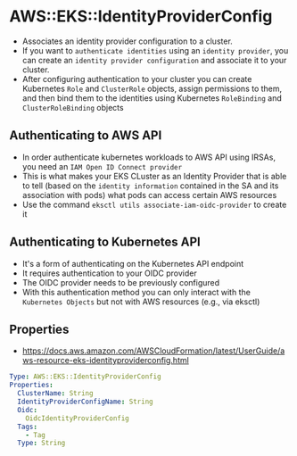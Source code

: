 # AWS::EKS::IdentityProviderConfig

- Associates an identity provider configuration to a cluster.
- If you want to `authenticate identities` using an `identity provider`, you can create an `identity provider configuration` and associate it to your cluster.
- After configuring authentication to your cluster you can create Kubernetes `Role` and `ClusterRole` objects, assign permissions to them, and then bind them to the identities using Kubernetes `RoleBinding` and `ClusterRoleBinding` objects

## Authenticating to AWS API

- In order authenticate kubernetes workloads to AWS API using IRSAs, you need an `IAM Open ID Connect provider`
- This is what makes your EKS CLuster as an Identity Provider that is able to tell (based on the `identity information` contained in the SA and its association with pods) what pods can access certain AWS resources
- Use the command `eksctl utils associate-iam-oidc-provider` to create it

## Authenticating to Kubernetes API

- It's a form of authenticating on the Kubernetes API endpoint
- It requires authentication to your OIDC provider
- The OIDC provider needs to be previously configured
- With this authentication method you can only interact with the `Kubernetes Objects` but not with AWS resources (e.g., via eksctl)

## Properties

- <https://docs.aws.amazon.com/AWSCloudFormation/latest/UserGuide/aws-resource-eks-identityproviderconfig.html>

```yaml
Type: AWS::EKS::IdentityProviderConfig
Properties:
  ClusterName: String
  IdentityProviderConfigName: String
  Oidc:
    OidcIdentityProviderConfig
  Tags:
    - Tag
  Type: String
```
